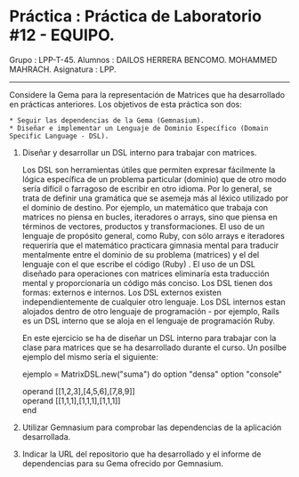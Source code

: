 Práctica        : Práctica de Laboratorio #12 - EQUIPO.
======================================================
Grupo           : LPP-T-45.
Alumnos         : DAILOS HERRERA BENCOMO.
                  MOHAMMED MAHRACH.
Asignatura      : LPP.

-------------------------------------------------

Considere la Gema para la representación de Matrices que ha desarrollado en prácticas anteriores. Los objetivos de esta práctica son dos:

    * Seguir las dependencias de la Gema (Gemnasium).
    * Diseñar e implementar un Lenguaje de Dominio Específico (Domain Specific Language - DSL).

   1. Diseñar y desarrollar un DSL interno para trabajar con matrices.

      Los DSL son herramientas útiles que permiten expresar fácilmente la lógica específica de un problema particular (dominio) que de otro modo sería difícil o farragoso de escribir en otro idioma. Por lo general, se trata de definir una gramática que se asemeja más al léxico utilizado por el dominio de destino. Por ejemplo, un matemático que trabaja con matrices no piensa en bucles, iteradores o arrays, sino que piensa en términos de vectores, productos y transformaciones. El uso de un lenguaje de propósito general, como Ruby, con sólo arrays e iteradores requeriría que el matemático practicara gimnasia mental para traducir mentalmente entre el dominio de su problema (matrices) y el del lenguaje con el que escribe el código (Ruby) . El uso de un DSL diseñado para operaciones con matrices eliminaría esta traducción mental y proporcionaría un código más conciso. Los DSL tienen dos formas: externos e internos. Los DSL externos existen independientemente de cualquier otro lenguaje. Los DSL internos estan alojados dentro de otro lenguaje de programación - por ejemplo, Rails es un DSL interno que se aloja en el lenguaje de programación Ruby.

      En este ejercicio se ha de diseñar un DSL interno para trabajar con la clase para matrices que se ha desarrollado durante el curso. Un posilbe ejemplo del mismo sería el siguiente:

      ejemplo = MatrixDSL.new("suma") do 
        option "densa" 
        option "console"

        operand [[1,2,3],[4,5,6],[7,8,9]]  
        operand [[1,1,1],[1,1,1],[1,1,1]]  
      end

   2. Utilizar Gemnasium para comprobar las dependencias de la aplicación desarrollada.
   3. Indicar la URL del repositorio que ha desarrollado y el informe de dependencias para su Gema ofrecido por Gemnasium.

